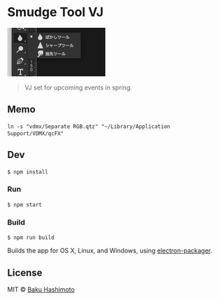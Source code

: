 # Smudge Tool VJ

![](thumb.png)

> VJ set for upcoming events in spring.

## Memo

```
ln -s "vdmx/Separate RGB.qtz" "~/Library/Application Support/VDMX/qcFX"
```

## Dev

```
$ npm install
```

### Run

```
$ npm start
```

### Build

```
$ npm run build
```

Builds the app for OS X, Linux, and Windows, using [electron-packager](https://github.com/maxogden/electron-packager).


## License

MIT © [Baku Hashimoto](http://baku89.com)
